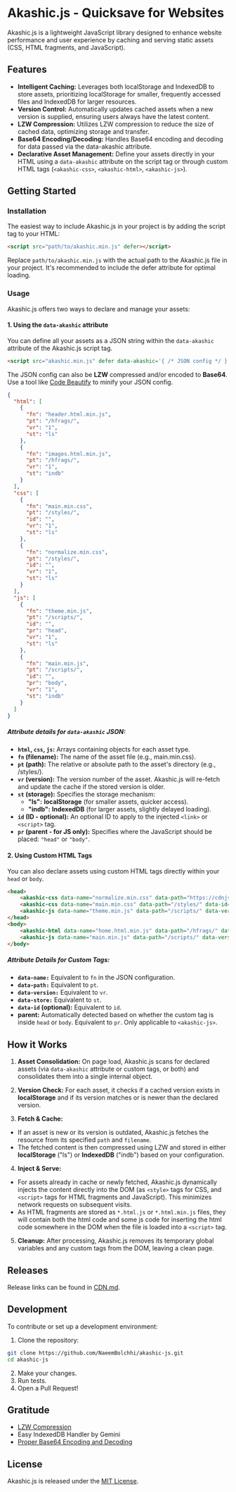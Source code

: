 # Akashic.js - Quicksave for Websites
Akashic.js is a lightweight JavaScript library designed to enhance website performance and user experience by caching and serving static assets (CSS, HTML fragments, and JavaScript).

## Features
- **Intelligent Caching:** Leverages both localStorage and IndexedDB to store assets, prioritizing localStorage for smaller, frequently accessed files and IndexedDB for larger resources.
- **Version Control:** Automatically updates cached assets when a new version is supplied, ensuring users always have the latest content.
- **LZW Compression:** Utilizes LZW compression to reduce the size of cached data, optimizing storage and transfer.
- **Base64 Encoding/Decoding:** Handles Base64 encoding and decoding for data passed via the data-akashic attribute.
- **Declarative Asset Management:** Define your assets directly in your HTML using a `data-akashic` attribute on the script tag or through custom HTML tags (`<akashic-css>`, `<akashic-html>`, `<akashic-js>`).

## Getting Started
### Installation
The easiest way to include Akashic.js in your project is by adding the script tag to your HTML:

```html
<script src="path/to/akashic.min.js" defer></script>
```
Replace `path/to/akashic.min.js` with the actual path to the Akashic.js file in your project. It's recommended to include the defer attribute for optimal loading.

### Usage
Akashic.js offers two ways to declare and manage your assets:

#### 1. Using the `data-akashic` attribute
You can define all your assets as a JSON string within the `data-akashic` attribute of the Akashic.js script tag.

```html
<script src="akashic.min.js" defer data-akashic='{ /* JSON config */ }'></script>
```

The JSON config can also be **LZW** compressed and/or encoded to **Base64**. Use a tool like [Code Beautify](https://codebeautify.org/jsonviewer) to minify your JSON config.

```json
{
  "html": [
    {
      "fn": "header.html.min.js",
      "pt": "/hfrags/",
      "vr": "1",
      "st": "ls"
    },
    {
      "fn": "images.html.min.js",
      "pt": "/hfrags/",
      "vr": "1",
      "st": "indb"
    }
  ],
  "css": [
    {
      "fn": "main.min.css",
      "pt": "/styles/",
      "id": "",
      "vr": "1",
      "st": "ls"
    },
    {
      "fn": "normalize.min.css",
      "pt": "/styles/",
      "id": "",
      "vr": "1",
      "st": "ls"
    }
  ],
  "js": [
    {
      "fn": "theme.min.js",
      "pt": "/scripts/",
      "id": "",
      "pr": "head",
      "vr": "1",
      "st": "ls"
    },
    {
      "fn": "main.min.js",
      "pt": "/scripts/",
      "id": "",
      "pr": "body",
      "vr": "1",
      "st": "indb"
    }
  ]
}
```

##### Attribute details for `data-akashic` JSON:
- **`html`, `css`, `js`:** Arrays containing objects for each asset type.
- **`fn` (filename):** The name of the asset file (e.g., main.min.css).
- **`pt` (path):** The relative or absolute path to the asset's directory (e.g., /styles/).
- **`vr` (version):** The version number of the asset. Akashic.js will re-fetch and update the cache if the stored version is older.
- **`st` (storage):** Specifies the storage mechanism:
    - **"ls":** **localStorage** (for smaller assets, quicker access).
    - **"indb":** **IndexedDB** (for larger assets, slightly delayed loading).
- **`id` (ID - optional):** An optional ID to apply to the injected `<link>` or `<script>` tag.
- **`pr` (parent - for JS only):** Specifies where the JavaScript should be placed: `"head"` or `"body"`.

#### 2. Using Custom HTML Tags
You can also declare assets using custom HTML tags directly within your `head` or `body`.

```html
<head>
    <akashic-css data-name="normalize.min.css" data-path="https://cdnjs.cloudflare.com/ajax/libs/normalize/8.0.1/" data-version="1" data-store="ls"></akashic-css>
    <akashic-css data-name="main.min.css" data-path="/styles/" data-id="light" data-version="1" data-store="indb"></akashic-css>
    <akashic-js data-name="theme.min.js" data-path="/scripts/" data-version="1" data-store="indb"></akashic-js>
</head>
<body>
    <akashic-html data-name="home.html.min.js" data-path="/hfrags/" data-version="1" data-store="ls"></akashic-html>
    <akashic-js data-name="main.min.js" data-path="/scripts/" data-version="1" data-store="indb"></akashic-js>
</body>
```

##### Attribute Details for Custom Tags:
- **`data-name:`** Equivalent to `fn` in the JSON configuration.
- **`data-path:`** Equivalent to `pt`.
- **`data-version:`** Equivalent to `vr`.
- **`data-store:`** Equivalent to `st`.
- **`data-id` (optional):** Equivalent to `id`.
- **parent:** Automatically detected based on whether the custom tag is inside `head` or `body`. Equivalent to `pr`. Only applicable to `<akashic-js>`.

## How it Works
1. **Asset Consolidation:** On page load, Akashic.js scans for declared assets (via `data-akashic` attribute or custom tags, or both) and consolidates them into a single internal object.

2. **Version Check:** For each asset, it checks if a cached version exists in **localStorage** and if its version matches or is newer than the declared version.

3. **Fetch & Cache:**
  - If an asset is new or its version is outdated, Akashic.js fetches the resource from its specified `path` and `filename`.
  - The fetched content is then compressed using LZW and stored in either **localStorage** ("ls") or **IndexedDB** ("indb") based on your configuration.

4. **Inject & Serve:**
  - For assets already in cache or newly fetched, Akashic.js dynamically injects the content directly into the DOM (as `<style>` tags for CSS, and `<script>` tags for HTML fragments and JavaScript). This minimizes network requests on subsequent visits.
  - As HTML fragments are stored as `*.html.js` or `*.html.min.js` files, they will contain both the html code and some js code for inserting the html code somewhere in the DOM when the file is loaded into a `<script>` tag.

5. **Cleanup:** After processing, Akashic.js removes its temporary global variables and any custom tags from the DOM, leaving a clean page.

## Releases
Release links can be found in [CDN.md](https://github.com/NaeemBolchhi/akashic-js/blob/main/CDN.md).

## Development
To contribute or set up a development environment:

1. Clone the repository:

```Bash
git clone https://github.com/NaeemBolchhi/akashic-js.git
cd akashic-js
```

2. Make your changes.
3. Run tests.
4. Open a Pull Request!

## Gratitude
- [LZW Compression](https://rosettacode.org/wiki/LZW_compression#JavaScript)
- Easy IndexedDB Handler by Gemini
- [Proper Base64 Encoding and Decoding](https://stackoverflow.com/a/30106551)

## License
Akashic.js is released under the [MIT License](https://github.com/NaeemBolchhi/akashic-js/blob/main/README.md).